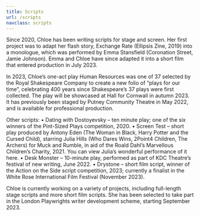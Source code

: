 ```yaml
---
title: Scripts
url: /scripts
navclass: scripts
---
```

Since 2020, Chloe has been writing scripts for stage and screen. Her first project was to adapt her flash story, Exchange Rate (Ellipsis Zine, 2019) into a monologue, which was performed by Emma Stansfield (Coronation Street, Jamie Johnson). Emma and Chloe have since adapted it into a short film that entered production in July 2023.


In 2023, Chloe’s one-act play Human Resources  was one of 37 selected by the Royal Shakespeare Company to create a new folio of “plays for our time”, celebrating 400 years since Shakespeare’s 37 plays were first collected. The play will be showcased at Hall for Cornwall in autumn 2023. It has previously been staged by Putney Community Theatre in May 2022, and is available for professional production.


Other scripts:
•	Dating with Dostoyevsky – ten minute play; one of the six winners of the Pint-Sized Plays competition, 2020.
•	Screen Test – short play produced by Antony Eden (The Woman in Black, Harry Potter and the Cursed Child), starring Julia Hills (Who Dares Wins, 2Point4 Children, The Archers) for Muck and Rumble, in aid of the Roald Dahl’s Marvellous Children’s Charity, 2021. You can view Julia’s wonderful performance of it here.
•	Desk Monster – 10-minute play, performed as part of KDC Theatre’s festival of new writing, June 2022.
•	Drystone – short film script, winner of the Action on the Side script competition, 2023; currently a finalist in the White Rose International Film Festival (November 2023).


Chloe is currently working on a variety of projects, including full-length stage scripts and more short film scripts. She has been selected to take part in the London Playwrights writer development scheme, starting September 2023.